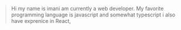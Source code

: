 > Hi my name is imani am currently a web developer. My favorite programming language is javascript and somewhat typescript i also have exprenice in React,
<!---
silentwolf-dev/silentwolf-dev is a ✨ special ✨ repository because its `README.md` (this file) appears on your GitHub profile.
You can click the Preview link to take a look at your changes.
--->
